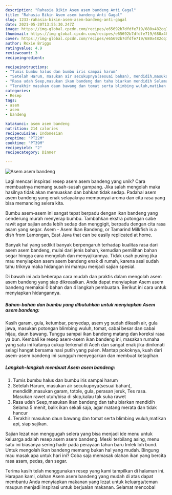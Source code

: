 ```yaml
---
description: "Rahasia Bikin Asem asem bandeng Anti Gagal"
title: "Rahasia Bikin Asem asem bandeng Anti Gagal"
slug: 1233-rahasia-bikin-asem-asem-bandeng-anti-gagal
date: 2021-05-20T13:55:30.247Z
image: https://img-global.cpcdn.com/recipes/e65692b7dfdfe719/680x482cq70/asem-asem-bandeng-foto-resep-utama.jpg
thumbnail: https://img-global.cpcdn.com/recipes/e65692b7dfdfe719/680x482cq70/asem-asem-bandeng-foto-resep-utama.jpg
cover: https://img-global.cpcdn.com/recipes/e65692b7dfdfe719/680x482cq70/asem-asem-bandeng-foto-resep-utama.jpg
author: Roxie Briggs
ratingvalue: 4.9
reviewcount: 3
recipeingredient:

recipeinstructions:
- "Tumis bumbu halus dan bumbu iris sampai harum"
- "Setelah Harum, masukan air secukupnya(sesuai bahan), mendidih,masukan garam, totole, gula, perasan jeruk, Tes rasa. Masukan rawet utuh/bisa di skip,kalau tak suka rawet"
- "Rasa udah Seep,masukan ikan bandeng dan tahu biarkan mendidih Selama 5 menit, balik ikan sekali saja, agar matang merata dan tidak hancur"
- "Terakhir masukan daun bawang dan tomat serta blimbing wuluh,matikan api, siap sajikan."
categories:
- Resep
tags:
- asem
- asem
- bandeng

katakunci: asem asem bandeng 
nutrition: 214 calories
recipecuisine: Indonesian
preptime: "PT22M"
cooktime: "PT39M"
recipeyield: "2"
recipecategory: Dinner

---
```



![Asem asem bandeng](https://img-global.cpcdn.com/recipes/e65692b7dfdfe719/680x482cq70/asem-asem-bandeng-foto-resep-utama.jpg)

Lagi mencari inspirasi resep asem asem bandeng yang unik? Cara membuatnya memang susah-susah gampang. Jika salah mengolah maka hasilnya tidak akan memuaskan dan bahkan tidak sedap. Padahal asem asem bandeng yang enak selayaknya mempunyai aroma dan cita rasa yang bisa memancing selera kita.

Bumbu asem-asem ini sangat tepat berpadu dengan ikan bandeng yang cenderung murah menyerap bumbu. Tambahkan ekstra potongan cabe rawit agar sajian anda lebih sedap dan menggigit, berpadu dengan cita rasa asam yang segar. Asem - Asem Ikan Bandeng, or Tamarind Milkfish is a dish from Lamongan, East Java that can be easily replicated at home.

Banyak hal yang sedikit banyak berpengaruh terhadap kualitas rasa dari asem asem bandeng, mulai dari jenis bahan, kemudian pemilihan bahan segar hingga cara mengolah dan menyajikannya. Tidak usah pusing jika mau menyiapkan asem asem bandeng enak di rumah, karena asal sudah tahu triknya maka hidangan ini mampu menjadi sajian spesial.


Di bawah ini ada beberapa cara mudah dan praktis dalam mengolah asem asem bandeng yang siap dikreasikan. Anda dapat menyiapkan Asem asem bandeng memakai 0 bahan dan 4 langkah pembuatan. Berikut ini cara untuk menyiapkan hidangannya.

<!--inarticleads1-->

##### Bahan-bahan dan bumbu yang dibutuhkan untuk menyiapkan Asem asem bandeng:



Kasih garam, gula, ketumbar, penyedap, asem yg sudah dikasih air, gula jawa, masukan potongan blimbing wuluh, tomat, cabai besar dan cabai hijau, daun bawang. Tunggu sampai ikan bandeng matang dan koreksi rasa ya bun. Kembali ke resep asem-asem ikan bandeng ini, masakan rumaha yang satu ini katanya cukup terkenal di Aceh dan sangat enak jika dinikmati selagi hangat bersama nasi putih yang pulen. Mantap pokoknya, kuah dari asem-asem bandeng ini sungguh menyegarkan dan membuat ketagihan. 

<!--inarticleads2-->

##### Langkah-langkah membuat Asem asem bandeng:

1. Tumis bumbu halus dan bumbu iris sampai harum
1. Setelah Harum, masukan air secukupnya(sesuai bahan), mendidih,masukan garam, totole, gula, perasan jeruk, Tes rasa. Masukan rawet utuh/bisa di skip,kalau tak suka rawet
1. Rasa udah Seep,masukan ikan bandeng dan tahu biarkan mendidih Selama 5 menit, balik ikan sekali saja, agar matang merata dan tidak hancur
1. Terakhir masukan daun bawang dan tomat serta blimbing wuluh,matikan api, siap sajikan.


Sajian lezat nan menggugah selera yang bisa menjadi ide menu untuk keluarga adalah resep asem asem bandeng. Meski terbilang asing, menu satu ini biasanya sering hadir pada perayaan tahun baru Imlek loh bund. Untuk mengolah ikan bandeng memang bukan hal yang mudah. Bingung mau masak apa untuk hari ini? Coba saja memasak olahan ikan yang bercita rasa asam, pedas, dan segar. 

Terima kasih telah menggunakan resep yang kami tampilkan di halaman ini. Harapan kami, olahan Asem asem bandeng yang mudah di atas dapat membantu Anda menyiapkan makanan yang lezat untuk keluarga/teman maupun menjadi inspirasi untuk berjualan makanan. Selamat mencoba!
